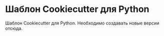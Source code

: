 # Шаблон Cookiecutter для Python

Шаблон Cookiecutter для Python. Необходимо создавать новые версии отсюда.

